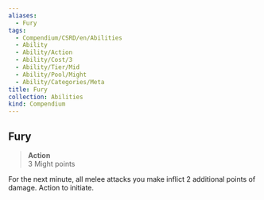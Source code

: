 ```yaml
---
aliases:
  - Fury
tags:
  - Compendium/CSRD/en/Abilities
  - Ability
  - Ability/Action
  - Ability/Cost/3
  - Ability/Tier/Mid
  - Ability/Pool/Might
  - Ability/Categories/Meta
title: Fury
collection: Abilities
kind: Compendium
---
```

## Fury  
>**Action**  
>3 Might points
  
For the next minute, all melee attacks you make inflict 2 additional points of damage. Action to initiate.